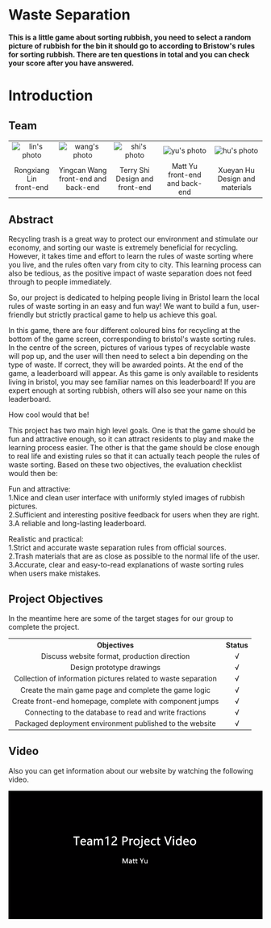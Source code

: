 # Waste Separation

**This is a little game about sorting rubbish, you need to select a random picture of rubbish for the bin it should go to according to Bristow's rules for sorting rubbish. There are ten questions in total and you can check your score after you have answered.**

# Introduction

## Team

<table style="width:100%">
    <tr>
        <td style="text-align: center;"><img src="https://avatars.githubusercontent.com/u/72544310?s=64&v=4" alt="lin's photo" width="100"></td>
        <td style="text-align: center;"><img src="https://avatars.githubusercontent.com/u/78803621?s=64&v=4" alt="wang's photo" width="100"></td>
        <td style="text-align: center;"><img src="https://avatars.githubusercontent.com/u/78803465?s=64&v=4" alt="shi's photo" width="100"></td>
        <td style="text-align: center;"><img src="https://avatars.githubusercontent.com/u/56572092?s=64&v=4" alt="yu's photo" width="100"></td>
        <td style="text-align: center;"><img src="https://avatars.githubusercontent.com/u/75314804?s=64&v=4" alt="hu's photo" width="100"></td>
    </tr>
    <tr>
        <td colspan="1" style="text-align: center;">Rongxiang Lin <br>front-end</td>
        <td colspan="1" style="text-align: center;">Yingcan Wang <br>front-end and back-end</td>
        <td colspan="1" style="text-align: center;">Terry Shi <br>Design and front-end</td>
        <td colspan="1" style="text-align: center;">Matt Yu <br>front-end and back-end</td>
        <td colspan="1" style="text-align: center;">Xueyan Hu <br>Design and materials</td>
    </tr>
</table>

## Abstract

Recycling trash is a great way to protect our environment and stimulate our economy,  and sorting our waste is extremely beneficial for recycling. However, it takes time and effort to learn the rules of waste sorting where you live, and the rules often vary from city to city. This learning process can also be tedious, as the positive impact of waste separation does not feed through to people immediately.  

So, our project is dedicated to helping people living in Bristol learn the local rules of waste sorting in an easy and fun way! We want to build a fun, user-friendly but strictly practical game to help us achieve this goal. 

In this game, there are four different coloured bins for recycling at the bottom of the game screen, corresponding to bristol's waste sorting rules. In the centre of the screen, pictures of various types of recyclable waste will pop up, and the user will then need to select a bin depending on the type of waste.  If correct, they will be awarded points. At the end of the game, a leaderboard will appear. As this game is only available to residents living in bristol, you may see familiar names on this leaderboard! If you are expert enough at sorting rubbish, others will also see your name on this leaderboard.

How cool would that be!

This project has two main high level goals. One is that the game should be fun and attractive enough, so it can attract residents to play and make the learning process easier.  The other is that the game should be close enough to real life and existing rules so that it can actually teach people the rules of waste sorting. Based on these two objectives, the evaluation checklist would then be:  

Fun and attractive:  
1.Nice and clean user interface with uniformly styled images of rubbish pictures.  
2.Sufficient and interesting positive feedback for users when they are right.  
3.A reliable and long-lasting leaderboard.  

Realistic and practical:  
1.Strict and accurate waste separation rules from official sources.  
2.Trash materials that are as close as possible to the normal life of the user.  
3.Accurate, clear and easy-to-read explanations of waste sorting rules when users make mistakes. 

## Project Objectives

In the meantime here are some of the target stages for our group to complete the project.

<table style="width:100%">
    <tr>
        <th colspan="1" style="text-align: center;">Objectives</th>
        <th colspan="1" style="text-align: center;">Status</th>
    </tr>
    <tr>
        <td colspan="1" style="text-align: center;">Discuss website format, production direction</td>
        <td colspan="1" style="text-align: center;">√</td>
    </tr>
    <tr>
        <td colspan="1" style="text-align: center;">Design prototype drawings</td>
        <td colspan="1" style="text-align: center;">√</td>
    </tr>
     <tr>
        <td colspan="1" style="text-align: center;">Collection of information pictures related to waste separation</td>
        <td colspan="1" style="text-align: center;">√</td>
    </tr>
    <tr>
        <td colspan="1" style="text-align: center;">Create the main game page and complete the game logic</td>
        <td colspan="1" style="text-align: center;">√</td>
    </tr>
    <tr>
        <td colspan="1" style="text-align: center;">Create front-end homepage, complete with component jumps</td>
        <td colspan="1" style="text-align: center;">√</td>
    </tr>
    <tr>
        <td colspan="1" style="text-align: center;">Connecting to the database to read and write fractions</td>
        <td colspan="1" style="text-align: center;">√</td>
    </tr>
    <tr>
        <td colspan="1" style="text-align: center;">Packaged deployment environment published to the website</td>
        <td colspan="1" style="text-align: center;">√</td>
    </tr>
</table>

## Video

Also you can get information about our website by watching the following video.

<div align=center><a href="https://www.bilibili.com/video/bv1v541137ve"><img width="700" src="https://github.com/LIAM-LIN/COMSM1401-DESK12/blob/main/Report/img/video.png?raw=true" alt = "gov"/></a></div>